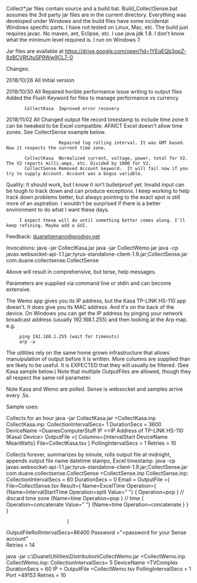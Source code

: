 Collect*.jar files contain source and a build bat. Build_CollectSense.bat assumes the 3rd party jar files are in the current directory.
Everything was developed under Windows and the build files have some incidental Windows specific parts. I have not tested on Linux, Mac, etc.
The build just requires javac. No maven, ant, Eclipse, etc. I use java jdk 1.8. I don't know what the minimum level required is. I run on Windows 7.

Jar files are available at https://drive.google.com/open?id=1YEqEQb3opZ-8zBCVRfJtuSP9Ww9CL7-0

Changes: 

2018/10/26 All          Initial version

2018/10/30 All          Repaired horible performance issue writing to output files
                        Added the Flush Keyword for files to manage performance vs currency

           CollectKasa  Improved error recovery

2018/11/02 All          Changed output file record timestamp to include time zone
                        It can be tweaked to be Excel compatible. AFAICT Excel doesn't allow time zones.
                        See CollectSense example below.
                        
                        Repaired log rolling interval. It was GMT based. Now it respects the current time zone.
                        
           CollectKasa  Normalized current, voltage, power, total for V2. The V2 reports milli-amps, etc. Divided by 1000 for V2.
           CollectSense Removed Account keyword.  It will fail now if you try to supply Account. Account was a bogus variable.

Quality: It should work, but I know it isn't bulletproof yet. Invalid input can be tough to track down and can produce exceptions.
         I keep working to help track down problems better, but always pointing to the exact spot is still more of an aspiration. 
         I wouldn't be surprised if there is a better environment to do what I want these days.

         I expect these will do until something better comes along. I'll keep refining. Maybe add a GUI.

Feedback: duanetiemann@prodigy.net

Invocations:
java -jar CollectKasa.jar
java -jar CollectWemo.jar
java -cp javax.websocket-api-1.1.jar;tyrus-standalone-client-1.9.jar;CollectSense.jar com.duane.collectsense.CollectSense

Above will result in comprehensive, but terse, help messages.

Parameters are supplied via command line or stdin and can become extensive.

The Wemo app gives you its IP address, but the Kasa TP-LINK HS-110 app doesn't. It does give you its MAC address. And it's on the
back of the device. On Windows you can get the IP address by pinging your network broadcast address (usually 192.168.1.255) and 
then looking at the Arp map. e.g.

         ping 192.168.1.255 (wait for timeouts)
         arp -a

The utilities rely on the same home grown infrastructure that allows manuipulation of output before it is written.
More columns are supplied than are likely to be useful. It is EXPECTED that they will usually be filtered. (See Kasa sample below.)
Note that multiple OutputFiles are allowed, though they all respect the same roll parameter.

Note Kasa and Wemo are polled. Sense is websocket and samples arrive every .5s.

Sample uses:

  Collects for an hour 
java -jar CollectKasa.jar <CollectKasa.inp
CollectKasa.inp:
CollectionIntervalSecs=    1
DurationSecs          = 3600
DeviceName            =DuanesComputerStuff
IP                    =<IP Address of TP-LINK HS-110 (Kasa) Device>
OutputFile            ={
                        Columns={IntervalStart DeviceName MeanWatts}
                        File=CollectKasa.tsv
                       }
PollingIntervalSecs   =    1
Retries               =   10

  Collects forever, summarizes by minute, rolls output file at midnight, appends output file name datetime stamps, Excel timestamp.
java -cp javax.websocket-api-1.1.jar;tyrus-standalone-client-1.9.jar;CollectSense.jar com.duane.collectsense.CollectSense <CollectSense.inp
CollectSense.inp:
CollectionIntervalSecs    =   60
DurationSecs              =    0
Email                     =<email for your account>
OutputFile                ={
                            File=CollectSense.tsv
                            Result={
                                    Name=ExcelTime
                                    Operation={
                                               {Name=IntervalStartTime Operation=split       Value=" "}
                                               {                       Operation=pop                  } // discard time zone
                                               {Name=time              Operation=pop                  } // time 
                                               {                       Operation=concatenate Value=" "}
                                               {Name=time              Operation=concatenate          } 
                                              }
                                   }

                           }
OutputFileRollIntervalSecs=86400
Password                  ="<password for your Sense account"           
Retries                   =   14

java -jar c:\Duane\Utilities\Distribution\CollectWemo.jar <CollectWemo.inp
CollectWemo.inp:
CollectionIntervalSecs=  5
DeviceName            =TVComplex
DurationSecs          = 60
IP                    =<Your Wemo IP Address>
OutputFile            =CollectWemo.tsv
PollingIntervalSecs   =  1
Port                  =49153
Retries               = 10
